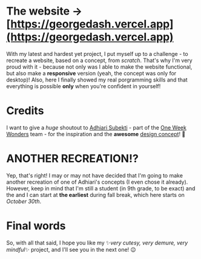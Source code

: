 The website -> [https://georgedash.vercel.app](https://georgedash.vercel.app)
=
With my latest and hardest yet project, I put myself up to a challenge - to recreate a website, based on a concept, from *scratch*. That's why I'm very proud with it - because not only was I able to make the website functional, but also make a **responsive** version (yeah, the concept was only for desktop)! Also, here I finally showed my real porgramming skills and that everything is possible **only** when you're confident in yourself!

Credits
==
I want to give a *huge* shoutout to [Adhiari Subekti](https://biolinky.co/designdhiari) - part of the [One Week Wonders](https://www.oneweekwonders.com/) team - for the inspiration and the **awesome** [design concept](https://dribbble.com/shots/23090247-Videaste-Personal-Videographer-Portfolio-Landing-Page-Website)! 💖

ANOTHER RECREATION!?
===

Yep, that's right! I may or may not have decided that I'm going to make another recreation of one of Adhiari's concepts (I even chose it already). However, keep in mind that I'm still a student (in 9th grade, to be exact) and the and I can start at **the earliest** during fall break, which here starts on *October 30th*.

Final words
====
So, with all that said, I hope you like my ✨*very cutesy, very demure, very mindful*✨ project, and I'll see you in the next one! 😉
